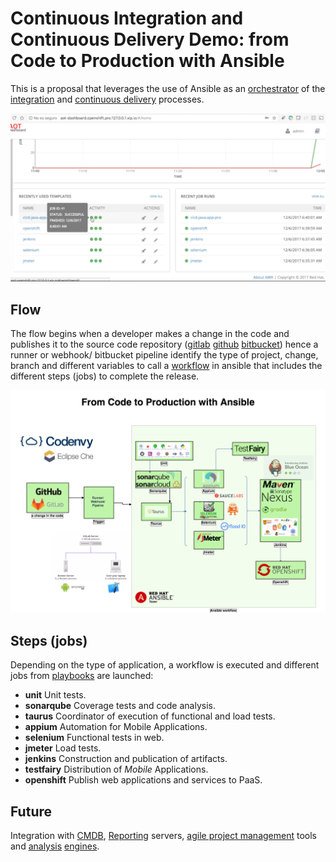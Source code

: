# Continuous Integration and Continuous Delivery Demo: from Code to Production with Ansible

This is a proposal that leverages the use of Ansible as an [orchestrator](https://www.ansible.com/use-cases/orchestration) of the [integration](https://www.ansible.com/overview/devops) and [continuous delivery](https://www.ansible.com/use-cases/continuous-delivery) processes.

![ansible-dashboard](img/ansible-dashboard.png)

## Flow

The flow begins when a developer makes a change in the code and publishes it to the source code repository ([gitlab](https://about.gitlab.com/features/gitlab-ci-cd/) [github](https://developer.github.com/v3/guides/building-a-ci-server/) [bitbucket](https://bitbucket.org/AnsibleByRedHat/ansible-tower-pipelines)) hence a runner or webhook/ bitbucket pipeline identify the type of project, change, branch and different variables to call a [workflow](https://www.ansible.com/tower?wvideo=2uoh2d92ew) in ansible that includes the different steps (jobs) to complete the release.

![cicdflow](img/cicd.png)


## Steps (jobs)

Depending on the type of application, a workflow is executed and different jobs from [playbooks](http://docs.ansible.com/ansible/latest/playbooks.html) are launched:

* **unit** Unit tests.
* **sonarqube** Coverage tests and code analysis.
* **taurus** Coordinator of execution of functional and load tests.
* **appium** Automation for Mobile Applications.
* **selenium** Functional tests in web.
* **jmeter** Load tests.
* **jenkins** Construction and publication of artifacts.
* **testfairy** Distribution of *Mobile* Applications.
* **openshift** Publish web applications and services to PaaS.

## Future

Integration with [CMDB](http://docs.ansible.com/ansible/latest/intro_dynamic_inventory.html), [Reporting](https://community.jaspersoft.com/project/jasperreports-server) servers, [agile project management](http://docs.ansible.com/ansible/latest/jira_module.html) tools and [analysis](https://www.ansible.com/splunk) [engines](https://github.com/openstack/ara). 
